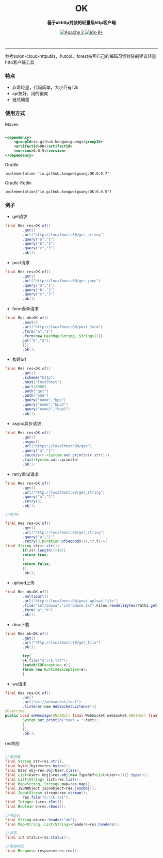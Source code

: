 <h1 align="center" style="text-align:center;">
  OK
</h1>
<p align="center">
	<strong>基于okhttp封装的轻量级http客户端</strong>
</p>

<p align="center">
    <a target="_blank" href="https://www.apache.org/licenses/LICENSE-2.0.txt">
		<img src="https://img.shields.io/:license-Apache2-blue.svg" alt="Apache 2" />
	</a>
    <a target="_blank" href="https://www.oracle.com/java/technologies/javase/javase-jdk8-downloads.html">
		<img src="https://img.shields.io/badge/JDK-8+-green.svg" alt="jdk-8+" />
	</a>
    <br />
</p>

<br/>

<hr />


参考solon-cloud-httputils，hutool，forest按照自己的编码习惯封装的建议轻量http客户端工具

### 特点

* 非常轻量，代码简单，大小只有12k
* api友好，用的很爽
* 链式编程

### 使用方式

Maven

```xml

<dependency>
    <groupId>io.github.kongweiguang</groupId>
    <artifactId>OK</artifactId>
    <version>0.0.5</version>
</dependency>
```

Gradle

```xml
implementation 'io.github.kongweiguang:OK:0.0.7'
```

Gradle-Kotlin

```xml
implementation("io.github.kongweiguang:OK:0.0.5")
```

### 例子

- get请求

```java
final Res res=OK.of()
        .get()
        .url("http://localhost:80/get_string")
        .query("a","1")
        .query("b","2")
        .query("c","3")
        .ok();
```

- post请求

```java
final Res res=OK.of()
        .get()
        .url("http://localhost:80/get_json")
        .query("a","1")
        .query("b","2")
        .query("c","3")
        .ok();
```

- form表单请求

```java
final Res ok=OK.of()
        .post()
        .url("http://localhost:80/post_form")
        .form("a","1")
        .form(new HashMap<String, String>(){{
        put("b","2");
        }})
        .ok();
```

- 构建url

```java
final Res res=OK.of()
        .get()
        .scheme("http")
        .host("localhost")
        .port(8080)
        .path("get")
        .path("one")
        .query("name","kpp")
        .query("name","kpp2")
        .query("name1","kpp1")
        .ok();
```

- async异步请求

```java
final Res res=OK.of()
        .get()
        .async()
        .url("https://localhost:80/get")
        .query("a","1")
        .success(r->System.out.println(r.str()))
        .fail(System.out::println)
        .ok();
```

- retry重试请求

```java
final Res res=OK.of()
        .get()
        .url("http://localhost:80/get_string")
        .query("a","1")
        .retry(3)
        .ok();

//例子2

final Res res=OK.of()
        .get()
        .url("http://localhost:80/get_string")
        .query("a","1")
        .retry(3,Duration.ofSeconds(2),(r,t)->{
final String str=r.str();
        if(str.length()>10){
        return true;
        }
        return false;
        })
        .ok();
```

- upload上传

```java
final Res ok=OK.of()
        .multipart()
        .url("http://localhost:80/post_upload_file")
        .file("introduce","introduce.txt",Files.readAllBytes(Paths.get("d:\\k.txt")))
        .form("a","b")
        .ok();
```

- dow下载

```java
final Res ok=OK.of()
        .get()
        .url("http://localhost:80/get_file")
        .ok();

        try{
        ok.file("d:\\k.txt");
        }catch(IOException e){
        throw new RuntimeException(e);
        }
```

- ws请求

```java
final Res res=OK.of()
        .ws()
        .url("ws://websocket/test")
        .listener(new WebSocketListener(){
@Override
public void onMessage(@NotNull final WebSocket webSocket,@NotNull final String text){
        System.out.println("text = "+text);
        }
        })
        .ok();
```

res响应

```java

//返回值
final String str=res.str();
final byte[]bytes=res.bytes();
final User obj=res.obj(User.class);
final List<User> obj1=res.obj(new TypeRef<List<User>>(){}.type());
final List<String> list=res.list();
final Map<String, String> map=res.map();
final JSONObject jsonObject=res.jsonObj();
final InputStream stream=res.stream();
        res.file("d:\\k.txt");
final Integer i=res.rInt();
final Boolean b=res.rBool();

//响应头
final String ok=res.header("ok");
final Map<String, List<String>>headers=res.headers();

//状态
final int status=res.status();

//原始响应
final Response response=res.res();

```